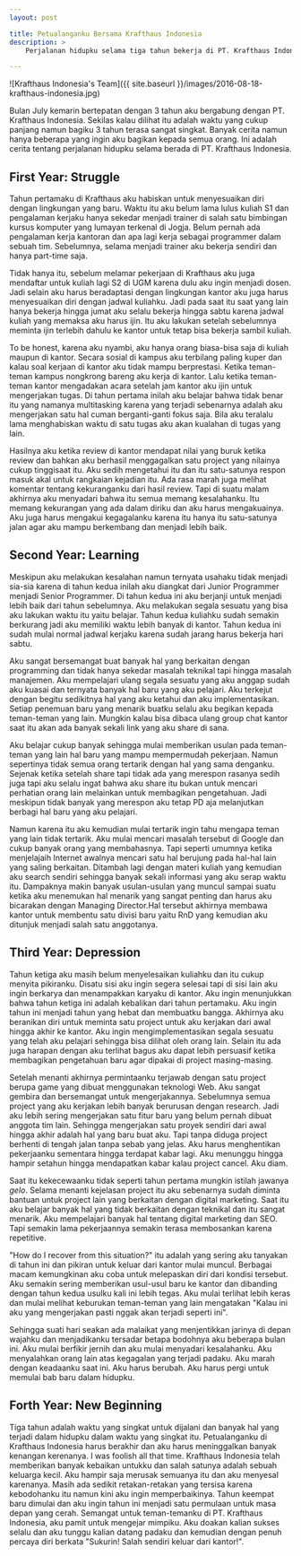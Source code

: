 ```yaml
---
layout: post

title: Petualanganku Bersama Krafthaus Indonesia
description: >
    Perjalanan hidupku selama tiga tahun bekerja di PT. Krafthaus Indonesia.

---
```


![Krafthaus Indonesia's Team]({{ site.baseurl }}/images/2016-08-18-krafthaus-indonesia.jpg)

Bulan July kemarin bertepatan dengan 3 tahun aku bergabung dengan PT. Krafthaus
Indonesia. Sekilas kalau dilihat itu adalah waktu yang cukup panjang namun
bagiku 3 tahun terasa sangat singkat. Banyak cerita namun hanya beberapa yang
ingin aku bagikan kepada semua orang. Ini adalah cerita tentang perjalanan
hidupku selama berada di PT. Krafthaus Indonesia.
<!--more-->

## First Year: Struggle

Tahun pertamaku di Krafthaus aku habiskan untuk menyesuaikan diri dengan
lingkungan yang baru. Waktu itu aku belum lama lulus kuliah S1 dan pengalaman
kerjaku hanya sekedar menjadi trainer di salah satu bimbingan kursus komputer
yang lumayan terkenal di Jogja. Belum pernah ada pengalaman kerja kantoran dan
apa lagi kerja sebagai programmer dalam sebuah tim. Sebelumnya, selama menjadi trainer
aku bekerja sendiri dan hanya part-time saja.

Tidak hanya itu, sebelum melamar pekerjaan di Krafthaus aku juga mendaftar untuk
kuliah lagi S2 di UGM karena dulu aku ingin menjadi dosen. Jadi selain aku harus
beradaptasi dengan lingkungan kantor aku juga harus menyesuaikan diri dengan
jadwal kuliahku. Jadi pada saat itu saat yang lain hanya bekerja hingga jumat
aku selalu bekerja hingga sabtu karena jadwal kuliah yang memaksa aku harus
ijin. Itu aku lakukan setelah sebelumnya meminta ijin terlebih dahulu ke kantor
untuk tetap bisa bekerja sambil kuliah.

To be honest, karena aku nyambi, aku hanya orang biasa-bisa saja di kuliah
maupun di kantor. Secara sosial di kampus aku terbilang paling kuper dan kalau
soal kerjaan di kantor aku tidak mampu berprestasi. Ketika teman-teman kampus
nongkrong bareng aku kerja di kantor. Lalu ketika teman-teman kantor mengadakan
acara setelah jam kantor aku ijin untuk mengerjakan tugas. Di tahun pertama
inilah aku belajar bahwa tidak benar itu yang namanya multitasking karena yang
terjadi sebenarnya adalah aku mengerjakan satu hal cuman berganti-ganti fokus
saja. Bila aku teralalu lama menghabiskan waktu di satu tugas aku akan kualahan
di tugas yang lain.

Hasilnya aku ketika review di kantor mendapat nilai yang buruk ketika review dan
bahkan aku berhasil menggagalkan satu project yang nilainya cukup tinggisaat
itu. Aku sedih mengetahui itu dan itu satu-satunya respon masuk akal untuk
rangkaian kejadian itu. Ada rasa marah juga melihat komentar tentang
kekuranganku dari hasil review. Tapi di suatu malam akhirnya aku menyadari bahwa
itu semua memang kesalahanku. Itu memang kekurangan yang ada dalam diriku dan
aku harus mengakuainya. Aku juga harus mengakui kegagalanku karena itu hanya itu
satu-satunya jalan agar aku mampu berkembang dan menjadi lebih baik.

## Second Year: Learning

Meskipun aku melakukan kesalahan namun ternyata usahaku tidak menjadi sia-sia
karena di tahun kedua inilah aku diangkat dari Junior Programmer menjadi Senior
Programmer. Di tahun kedua ini aku berjanji untuk menjadi lebih baik dari tahun
sebelumnya. Aku melakukan segala sesuatu yang bisa aku lakukan waktu itu yaitu
belajar. Tahun kedua kuliahku sudah semakin berkurang jadi aku memiliki waktu
lebih banyak di kantor. Tahun kedua ini sudah mulai normal jadwal kerjaku karena
sudah jarang harus bekerja hari sabtu.

Aku sangat bersemangat buat banyak hal yang berkaitan dengan programming dan
tidak hanya sekedar masalah teknikal tapi hingga masalah manajemen. Aku
mempelajari ulang segala sesuatu yang aku anggap sudah aku kuasai dan ternyata
banyak hal baru yang aku pelajari. Aku terkejut dengan begitu sedikitnya hal
yang aku ketahui dan aku implementasikan. Setiap penemuan baru yang menarik
buatku selalu aku begikan kepada teman-teman yang lain. Mungkin kalau bisa
dibaca ulang group chat kantor saat itu akan ada banyak sekali link yang aku
share di sana.

Aku belajar cukup banyak sehingga mulai memberikan usulan pada teman-teman yang
lain hal baru yang mampu mempermudah pekerjaan. Namun sepertinya tidak semua
orang tertarik dengan hal yang sama denganku. Sejenak ketika setelah share tapi
tidak ada yang merespon rasanya sedih juga tapi aku selalu ingat bahwa aku share
itu bukan untuk mencari perhatian orang lain melainkan untuk membagikan
pengetahuan. Jadi meskipun tidak banyak yang merespon aku tetap PD aja
melanjutkan berbagi hal baru yang aku pelajari.

Namun karena itu aku kemudian mulai tertarik ingin tahu mengapa teman yang lain
tidak tertarik. Aku mulai mencari masalah tersebut di Google dan cukup banyak
orang yang membahasnya. Tapi seperti umumnya ketika menjelajaih Internet awalnya
mencari satu hal berujung pada hal-hal lain yang saling berkaitan. Ditambah lagi
dengan materi kuliah yang kemudian aku search sendiri sehingga banyak sekali
informasi yang aku serap waktu itu. Dampaknya makin banyak usulan-usulan yang
muncul sampai suatu ketika aku menemukan hal menarik yang sangat penting dan
harus aku bicarakan dengan Managing Director.Hal tersebut akhirnya membawa
kantor untuk membentu satu divisi baru yaitu RnD yang kemudian aku ditunjuk
menjadi salah satu anggotanya.

## Third Year: Depression

Tahun ketiga aku masih belum menyelesaikan kuliahku dan itu cukup menyita
pikiranku. Disatu sisi aku ingin segera selesai tapi di sisi lain aku ingin
berkarya dan menampakkan karyaku di kantor. Aku ingin menunjukkan bahwa tahun
ketiga ini adalah kebalikan dari tahun pertamaku. Aku ingin tahun ini menjadi
tahun yang hebat dan membuatku bangga. Akhirnya aku beranikan diri untuk meminta
satu project untuk aku kerjakan dari awal hingga akhir ke kantor. Aku ingin
mengimplementasikan segala sesuatu yang telah aku pelajari sehingga bisa dilihat
oleh orang lain. Selain itu ada juga harapan dengan aku terlihat bagus aku dapat
lebih persuasif ketika membagikan pengetahuan baru agar dipakai di project
masing-masing.

Setelah menanti akhirnya permintaanku terjawab dengan satu project berupa game
yang dibuat menggunakan teknologi Web. Aku sangat gembira dan bersemangat untuk
mengerjakannya. Sebelumnya semua project yang aku kerjakan lebih banyak
berurusan dengan research. Jadi aku lebih sering mengerjakan satu fitur baru
yang belum pernah dibuat anggota tim lain. Sehingga mengerjakan satu proyek
sendiri dari awal hingga akhir adalah hal yang baru buat aku. Tapi tanpa diduga
project berhenti di tengah jalan tanpa sebab yang jelas. Aku harus menghentikan
pekerjaanku sementara hingga terdapat kabar lagi. Aku menunggu hingga hampir
setahun hingga mendapatkan kabar kalau project cancel. Aku diam.

Saat itu kekecewaanku tidak seperti tahun pertama mungkin istilah jawanya
*gelo*. Selama menanti kejelasan project itu aku sebenarnya sudah diminta
bantuan untuk project lain yang berkaitan dengan digital marketing. Saat itu aku
belajar banyak hal yang tidak berkaitan dengan teknikal dan itu sangat menarik.
Aku mempelajari banyak hal tentang digital marketing dan SEO. Tapi semakin lama
pekerjaannya semakin terasa membosankan karena repetitive.

"How do I recover from this situation?" itu adalah yang sering aku tanyakan di
tahun ini dan pikiran untuk keluar dari kantor mulai muncul. Berbagai macam
kemungkinan aku coba untuk melepaskan diri dari kondisi tersebut. Aku semakin
sering memberikan usul-usul baru ke kantor dan dibanding dengan tahun kedua
usulku kali ini lebih tegas. Aku mulai terlihat lebih keras dan mulai melihat
keburukan teman-teman yang lain mengatakan "Kalau ini aku yang mengerjakan pasti
nggak akan terjadi seperti ini".

Sehingga suati hari seakan ada malaikat yang menjentikkan jarinya di depan
wajahku dan menjadikanku tersadar betapa bodohnya aku beberapa bulan ini. Aku
mulai berfikir jernih dan aku mulai menyadari kesalahanku. Aku menyalahkan orang
lain atas kegagalan yang terjadi padaku. Aku marah dengan keadaanku saat ini.
Aku harus berubah. Aku harus pergi untuk memulai bab baru dalam hidupku.

## Forth Year: New Beginning

Tiga tahun adalah waktu yang singkat untuk dijalani dan banyak hal yang terjadi
dalam hidupku dalam waktu yang singkat itu. Petualanganku di Krafthaus Indonesia
harus berakhir dan aku harus meninggalkan banyak kenangan kerenanya. I was
foolish all that time. Krafthaus Indonesia telah memberikan banyak kebaikan
untukku dan salah satunya adalah sebuah keluarga kecil. Aku hampir saja merusak
semuanya itu dan aku menyesal karenanya. Masih ada sedikit retakan-retakan yang
tersisa karena kebodohanku itu namun kini aku ingin memperbaikinya. Tahun
keempat baru dimulai dan aku ingin tahun ini menjadi satu permulaan untuk masa
depan yang cerah. Semangat untuk teman-temanku di PT. Krafthaus Indonesia, aku
pamit untuk mengejar mimpiku. Aku doakan kalian sukses selalu dan aku tunggu
kalian datang padaku dan kemudian dengan penuh percaya diri berkata "Sukurin!
Salah sendiri keluar dari kantor!".
